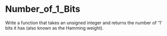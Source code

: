# Number_of_1_Bits
 Write a function that takes an unsigned integer and returns the number of '1' bits it has (also known as the Hamming weight).
